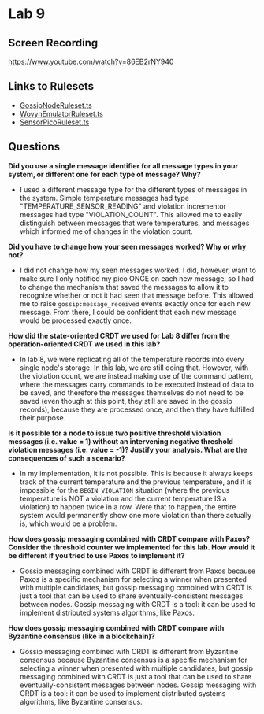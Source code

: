 
# Lab 9

## Screen Recording
https://www.youtube.com/watch?v=86EB2rNY940

## Links to Rulesets
* [GossipNodeRuleset.ts](https://raw.githubusercontent.com/garrettguycharles/cs462/master/lab9/src/entities/rulesets/standard/GossipNodeRuleset.ts)
* [WovynEmulatorRuleset.ts](https://raw.githubusercontent.com/garrettguycharles/cs462/master/lab9/src/entities/rulesets/lab9/WovynEmulatorRuleset.ts)
* [SensorPicoRuleset.ts](https://raw.githubusercontent.com/garrettguycharles/cs462/master/lab9/src/entities/rulesets/lab9/SensorPicoRuleset.ts)

## Questions

**Did you use a single message identifier for all message types in your system, or different one for each type of message? Why?**
* I used a different message type for the different types of messages in the system.  Simple temperature messages had type "TEMPERATURE_SENSOR_READING" and violation incrementor messages had type "VIOLATION_COUNT". This allowed me to easily distinguish between messages that were temperatures, and messages which informed me of changes in the violation count.

**Did you have to change how your seen messages worked? Why or why not?**
* I did not change how my seen messages worked. I did, however, want to make sure I only notified my pico ONCE on each new message, so I had to change the mechanism that saved the messages to allow it to recognize whether or not it had seen that message before. This allowed me to raise `gossip:message_received` events exactly once for each new message. From there, I could be confident that each new message would be processed exactly once.

**How did the state-oriented CRDT we used for Lab 8 differ from the operation-oriented CRDT we used in this lab?**
* In lab 8, we were replicating all of the temperature records into every single node's storage. In this lab, we are still doing that. However, with the violation count, we are instead making use of the command pattern, where the messages carry commands to be executed instead of data to be saved, and therefore the messages themselves do not need to be saved (even though at this point, they still are saved in the gossip records), because they are processed once, and then they have fulfilled their purpose.

**Is it possible for a node to issue two positive threshold violation messages (i.e. value = 1) without an intervening negative threshold violation messages (i.e. value = -1)? Justify your analysis. What are the consequences of such a scenario?**
* In my implementation, it is not possible. This is because it always keeps track of the current temperature and the previous temperature, and it is impossible for the `BEGIN_VIOLATION` situation (where the previous temperature is NOT a violation and the current temperature IS a violation) to happen twice in a row. Were that to happen, the entire system would permanently show one more violation than there actually is, which would be a problem.

**How does gossip messaging combined with CRDT compare with Paxos? Consider the threshold counter we implemented for this lab. How would it be different if you tried to use Paxos to implement it?**
* Gossip messaging combined with CRDT is different from Paxos because Paxos is a specific mechanism for selecting a winner when presented with multiple candidates, but gossip messaging combined with CRDT is just a tool that can be used to share eventually-consistent messages between nodes. Gossip messaging with CRDT is a tool: it can be used to implement distributed systems algorithms, like Paxos.

**How does gossip messaging combined with CRDT compare with Byzantine consensus (like in a blockchain)?**
* Gossip messaging combined with CRDT is different from Byzantine consensus because Byzantine consensus is a specific mechanism for selecting a winner when presented with multiple candidates, but gossip messaging combined with CRDT is just a tool that can be used to share eventually-consistent messages between nodes. Gossip messaging with CRDT is a tool: it can be used to implement distributed systems algorithms, like Byzantine consensus.

